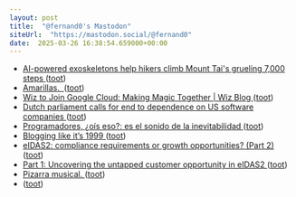 ```yaml
---
layout: post
title:  "@fernand0's Mastodon"
siteUrl:  "https://mastodon.social/@fernand0"
date:  2025-03-26 16:38:54.659000+00:00
---
```

*  [AI-powered exoskeletons help hikers climb Mount Tai's grueling 7,000 steps ](https://www.trendwatching.com/innovations/ai-powered-exoskeletons-help-hikers-climb-mount-tais-grueling-7000-step) ([toot](https://mastodon.social/@fernand0/114229715576931836))
*  [Amarillas.  ](https://avecesunafoto.wordpress.com/2025/03/26/amarillas) ([toot](https://mastodon.social/@fernand0/114229621980819080))
*  [Wiz to Join Google Cloud: Making Magic Together    \| Wiz Blog ](https://www.wiz.io/blog/wiz-joining-googl) ([toot](https://mastodon.social/@fernand0/114229486998009756))
*  [Dutch parliament calls for end to dependence on US software companies ](https://www.channelnewsasia.com/business/dutch-parliament-calls-end-dependence-us-software-companies-500859) ([toot](https://mastodon.social/@fernand0/114228631896736335))
*  [Programadores, ¿oís eso?: es el sonido de la inevitabilidad ](https://www.error500.net/p/programadores-ois-eso-es-el-sonid) ([toot](https://mastodon.social/@fernand0/114228581490803326))
*  [Blogging like it’s 1999 ](https://doc.searls.com/2025/02/28/testing-wordland) ([toot](https://mastodon.social/@fernand0/114228328958526801))
*  [eIDAS2: compliance requirements or growth opportunities? (Part 2) ](https://thepaypers.com/expert-opinion/eidas2-compliance-requirements-or-growth-opportunities-part-2--127074) ([toot](https://mastodon.social/@fernand0/114227941234230027))
*  [Part 1: Uncovering the untapped customer opportunity in eIDAS2 ](https://thepaypers.com/expert-opinion/part-1-uncovering-the-untapped-customer-opportunity-in-eidas2--127073) ([toot](https://mastodon.social/@fernand0/114226314180190962))
*  [Pizarra musical. ](https://avecesunafoto.wordpress.com/2025/03/25/pizarra-musical) ([toot](https://mastodon.social/@fernand0/114225598615709729))
*  [ ](https://mastodon.green/@fanta) ([toot](https://mastodon.social/@fernand0/114224561918574489))
